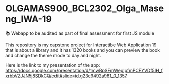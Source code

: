 # OLGAMAS900_BCL2302_Olga_Maseng_IWA-19
📚 Webapp to be audited as part of final assessment for first JS module

This repository is my capstone project for Interactibe Web Application 19 that is about a library and it has 1320 books and you can preview the book and change the theme mode to day and night.

Here is the link to my presentation of the app: https://docs.google.com/presentation/d/1mwBpSFmWepIpfmPCFYVDf5IH_fxrbbVZJJN5j8SDkCQ/edit#slide=id.g23e9492a981_0_1357
